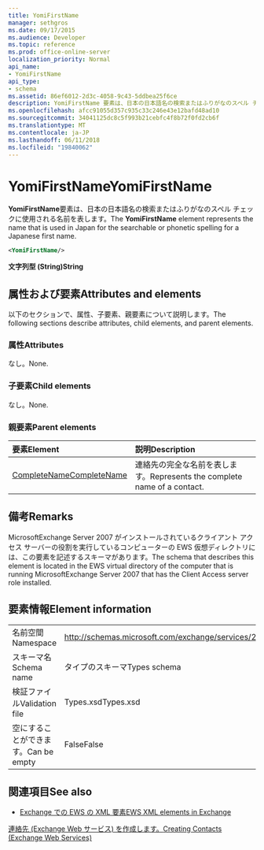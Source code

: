 ```yaml
---
title: YomiFirstName
manager: sethgros
ms.date: 09/17/2015
ms.audience: Developer
ms.topic: reference
ms.prod: office-online-server
localization_priority: Normal
api_name:
- YomiFirstName
api_type:
- schema
ms.assetid: 86ef6012-2d3c-4058-9c43-5ddbea25f6ce
description: YomiFirstName 要素は、日本の日本語名の検索またはふりがなのスペル チェックに使用される名前を表します。
ms.openlocfilehash: afcc91055d357c935c33c246e43e12bafd48ad10
ms.sourcegitcommit: 34041125dc8c5f993b21cebfc4f8b72f0fd2cb6f
ms.translationtype: MT
ms.contentlocale: ja-JP
ms.lasthandoff: 06/11/2018
ms.locfileid: "19840062"
---
```

# <a name="yomifirstname"></a><span data-ttu-id="94c54-103">YomiFirstName</span><span class="sxs-lookup"><span data-stu-id="94c54-103">YomiFirstName</span></span>

<span data-ttu-id="94c54-104">**YomiFirstName**要素は、日本の日本語名の検索またはふりがなのスペル チェックに使用される名前を表します。</span><span class="sxs-lookup"><span data-stu-id="94c54-104">The **YomiFirstName** element represents the name that is used in Japan for the searchable or phonetic spelling for a Japanese first name.</span></span> 
  
```xml
<YomiFirstName/>
```

 <span data-ttu-id="94c54-105">**文字列型 (String)**</span><span class="sxs-lookup"><span data-stu-id="94c54-105">**String**</span></span>
## <a name="attributes-and-elements"></a><span data-ttu-id="94c54-106">属性および要素</span><span class="sxs-lookup"><span data-stu-id="94c54-106">Attributes and elements</span></span>

<span data-ttu-id="94c54-107">以下のセクションで、属性、子要素、親要素について説明します。</span><span class="sxs-lookup"><span data-stu-id="94c54-107">The following sections describe attributes, child elements, and parent elements.</span></span>
  
### <a name="attributes"></a><span data-ttu-id="94c54-108">属性</span><span class="sxs-lookup"><span data-stu-id="94c54-108">Attributes</span></span>

<span data-ttu-id="94c54-109">なし。</span><span class="sxs-lookup"><span data-stu-id="94c54-109">None.</span></span>
  
### <a name="child-elements"></a><span data-ttu-id="94c54-110">子要素</span><span class="sxs-lookup"><span data-stu-id="94c54-110">Child elements</span></span>

<span data-ttu-id="94c54-111">なし。</span><span class="sxs-lookup"><span data-stu-id="94c54-111">None.</span></span>
  
### <a name="parent-elements"></a><span data-ttu-id="94c54-112">親要素</span><span class="sxs-lookup"><span data-stu-id="94c54-112">Parent elements</span></span>

|<span data-ttu-id="94c54-113">**要素**</span><span class="sxs-lookup"><span data-stu-id="94c54-113">**Element**</span></span>|<span data-ttu-id="94c54-114">**説明**</span><span class="sxs-lookup"><span data-stu-id="94c54-114">**Description**</span></span>|
|:-----|:-----|
|[<span data-ttu-id="94c54-115">CompleteName</span><span class="sxs-lookup"><span data-stu-id="94c54-115">CompleteName</span></span>](completename.md) <br/> |<span data-ttu-id="94c54-116">連絡先の完全な名前を表します。</span><span class="sxs-lookup"><span data-stu-id="94c54-116">Represents the complete name of a contact.</span></span>  <br/> |
   
## <a name="remarks"></a><span data-ttu-id="94c54-117">備考</span><span class="sxs-lookup"><span data-stu-id="94c54-117">Remarks</span></span>

<span data-ttu-id="94c54-118">MicrosoftExchange Server 2007 がインストールされているクライアント アクセス サーバーの役割を実行しているコンピューターの EWS 仮想ディレクトリには、この要素を記述するスキーマがあります。</span><span class="sxs-lookup"><span data-stu-id="94c54-118">The schema that describes this element is located in the EWS virtual directory of the computer that is running MicrosoftExchange Server 2007 that has the Client Access server role installed.</span></span>
  
## <a name="element-information"></a><span data-ttu-id="94c54-119">要素情報</span><span class="sxs-lookup"><span data-stu-id="94c54-119">Element information</span></span>

|||
|:-----|:-----|
|<span data-ttu-id="94c54-120">名前空間</span><span class="sxs-lookup"><span data-stu-id="94c54-120">Namespace</span></span>  <br/> |http://schemas.microsoft.com/exchange/services/2006/types  <br/> |
|<span data-ttu-id="94c54-121">スキーマ名</span><span class="sxs-lookup"><span data-stu-id="94c54-121">Schema name</span></span>  <br/> |<span data-ttu-id="94c54-122">タイプのスキーマ</span><span class="sxs-lookup"><span data-stu-id="94c54-122">Types schema</span></span>  <br/> |
|<span data-ttu-id="94c54-123">検証ファイル</span><span class="sxs-lookup"><span data-stu-id="94c54-123">Validation file</span></span>  <br/> |<span data-ttu-id="94c54-124">Types.xsd</span><span class="sxs-lookup"><span data-stu-id="94c54-124">Types.xsd</span></span>  <br/> |
|<span data-ttu-id="94c54-125">空にすることができます。</span><span class="sxs-lookup"><span data-stu-id="94c54-125">Can be empty</span></span>  <br/> |<span data-ttu-id="94c54-126">False</span><span class="sxs-lookup"><span data-stu-id="94c54-126">False</span></span>  <br/> |
   
## <a name="see-also"></a><span data-ttu-id="94c54-127">関連項目</span><span class="sxs-lookup"><span data-stu-id="94c54-127">See also</span></span>



- [<span data-ttu-id="94c54-128">Exchange での EWS の XML 要素</span><span class="sxs-lookup"><span data-stu-id="94c54-128">EWS XML elements in Exchange</span></span>](ews-xml-elements-in-exchange.md)


[<span data-ttu-id="94c54-129">連絡先 (Exchange Web サービス) を作成します。</span><span class="sxs-lookup"><span data-stu-id="94c54-129">Creating Contacts (Exchange Web Services)</span></span>](http://msdn.microsoft.com/library/4845917e-70d1-481c-bbd7-011ec6571789%28Office.15%29.aspx)

